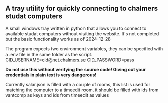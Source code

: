 ## A tray utility for quickly connecting to chalmers studat computers

A small windows tray written in python that allows you to connect to available studat computers without visiting the website.
It's not completed but the basic functionality works as of 2024-12-28

The program expects two environment variables, they can be specified with a .env file in the same folder as the script.
CID_USERNAME=cid@net.chalmers.se
CID_PASSWORD=pass

**Do not use this without verifying the source code! Giving out your credentials in plain text is very dangerous!**

Currently salar.json is filled with a couple of rooms, this list is used for matching the computer to a timeedit room, it should be filled with ids from vantcomp as keys and ids from timeedit as values
